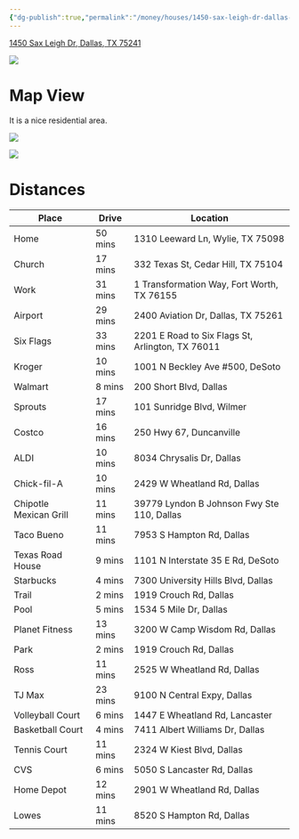 ```yaml
---
{"dg-publish":true,"permalink":"/money/houses/1450-sax-leigh-dr-dallas-tx-75241/","tags":["homes2023"],"created":"Jun 17, 2023, 8:24 PM","updated":""}
---
```



[1450 Sax Leigh Dr, Dallas, TX 75241](https://www.zillow.com/homedetails/1450-Sax-Leigh-Dr-Dallas-TX-75241/80219618_zpid/?utm_source=email&utm_medium=email&utm_campaign=emo-SendToFriendHDP-image&rtoken=738da70f-e768-49c1-b720-e326f8071bc9~X1-ZUrg8jyg9x8fex_2uji6)

![](https://photos.zillowstatic.com/fp/07cc1e5e4caf815c12e3461bda495e22-cc_ft_1536.webp)

# Map View

It is a nice residential area.

![](https://i.imgur.com/VLKTaIG.png)

![](https://i.imgur.com/dlJ5Zbg.png)

# Distances

| Place                  | Drive   | Location                                         |
|------------------------|---------|--------------------------------------------------|
| Home                   | 50 mins | 1310 Leeward Ln, Wylie, TX 75098                 |
| Church                 | 17 mins | 332 Texas St, Cedar Hill, TX 75104               |
| Work                   | 31 mins | 1 Transformation Way, Fort Worth, TX 76155       |
| Airport                | 29 mins | 2400 Aviation Dr, Dallas, TX 75261               |
| Six Flags              | 33 mins | 2201 E Road to Six Flags St, Arlington, TX 76011 |
| Kroger                 | 10 mins | 1001 N Beckley Ave #500, DeSoto                  |
| Walmart                | 8 mins  | 200 Short Blvd, Dallas                           |
| Sprouts                | 17 mins | 101 Sunridge Blvd, Wilmer                        |
| Costco                 | 16 mins | 250 Hwy 67, Duncanville                          |
| ALDI                   | 10 mins | 8034 Chrysalis Dr, Dallas                        |
| Chick-fil-A            | 10 mins | 2429 W Wheatland Rd, Dallas                      |
| Chipotle Mexican Grill | 11 mins | 39779 Lyndon B Johnson Fwy Ste 110, Dallas       |
| Taco Bueno             | 11 mins | 7953 S Hampton Rd, Dallas                        |
| Texas Road House       | 9 mins  | 1101 N Interstate 35 E Rd, DeSoto                |
| Starbucks              | 4 mins  | 7300 University Hills Blvd, Dallas               |
| Trail                  | 2 mins  | 1919 Crouch Rd, Dallas                           |
| Pool                   | 5 mins  | 1534 5 Mile Dr, Dallas                           |
| Planet Fitness         | 13 mins | 3200 W Camp Wisdom Rd, Dallas                    |
| Park                   | 2 mins  | 1919 Crouch Rd, Dallas                           |
| Ross                   | 11 mins | 2525 W Wheatland Rd, Dallas                      |
| TJ Max                 | 23 mins | 9100 N Central Expy, Dallas                      |
| Volleyball Court       | 6 mins  | 1447 E Wheatland Rd, Lancaster                   |
| Basketball Court       | 4 mins  | 7411 Albert Williams Dr, Dallas                  |
| Tennis Court           | 11 mins | 2324 W Kiest Blvd, Dallas                        |
| CVS                    | 6 mins  | 5050 S Lancaster Rd, Dallas                      |
| Home Depot             | 12 mins | 2901 W Wheatland Rd, Dallas                      |
| Lowes                  | 11 mins | 8520 S Hampton Rd, Dallas                        |
